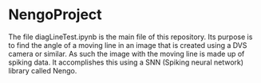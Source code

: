 # NengoProject
The file diagLineTest.ipynb is the main file of this repository.
Its purpose is to find the angle of a moving line in an image that is created using a DVS camera or similar. As such the image with the moving line is made up of spiking data. 
It accomplishes this using a SNN (Spiking neural network) library called Nengo. 
